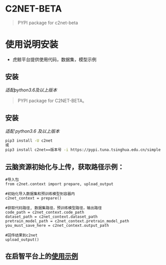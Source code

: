 # C2NET-BETA

> PYPI package for c2net-beta

# 使用说明安装

- 虎鲸平台提供使用代码，数据集，模型示例

## 安装

*适配python3.6及以上版本*

> PYPI package for C2NET-BETA。

## 安装

_适配 python3.6 及以上版本_

```bash
pip3 install -U c2net
或
pip3 install c2net==版本号 -i https://pypi.tuna.tsinghua.edu.cn/simple
```

## 云脑资源初始化与上传，获取路径示例：

```
#导入包
from c2net.context import prepare, upload_output

#初始化导入数据集和预训练模型到容器内
c2net_context = prepare()

#获取代码路径, 数据集路径，预训练模型路径，输出路径
code_path = c2net_context.code_path
dataset_path = c2net_context.dataset_path
pretrain_model_path = c2net_context.pretrain_model_path
you_must_save_here = c2net_context.output_path

#回传结果到c2net
upload_output()
```

## 在启智平台上的[使用示例](https://openi.pcl.ac.cn/OpenIOSSG/OpenI_Cloudbrain_Example)
